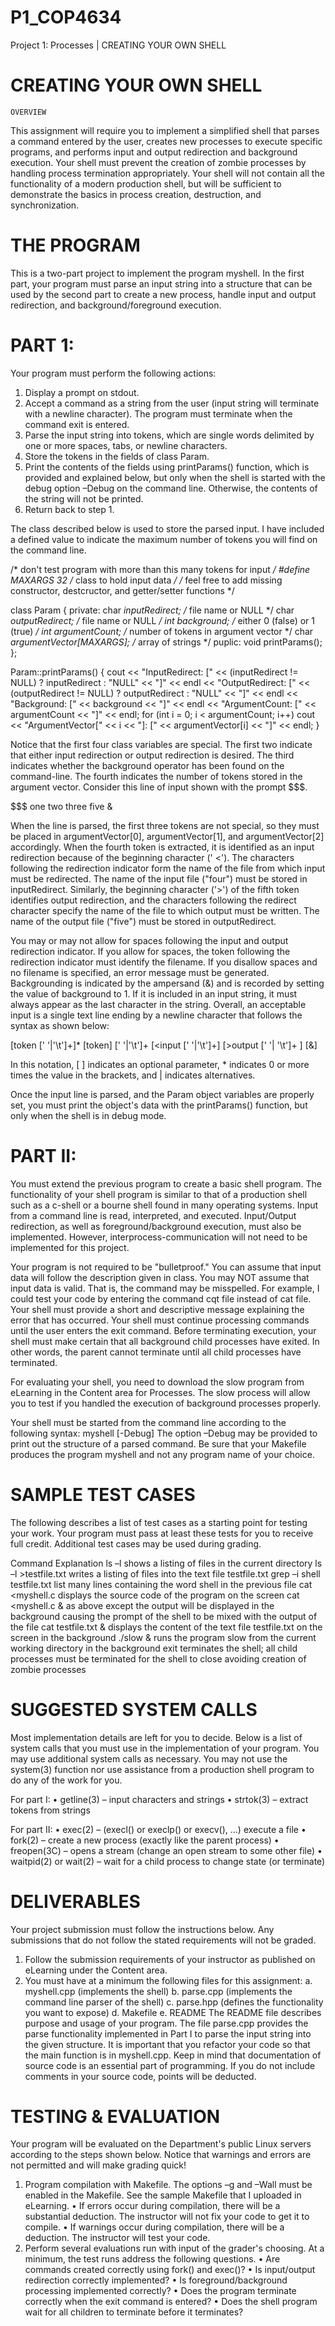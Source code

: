 # P1_COP4634
Project 1: Processes | CREATING YOUR OWN SHELL

# CREATING YOUR OWN SHELL
    OVERVIEW
This assignment will require you to implement a simplified shell that parses a command entered by the user,
creates new processes to execute specific programs, and performs input and output redirection and background
execution. Your shell must prevent the creation of zombie processes by handling process termination
appropriately. Your shell will not contain all the functionality of a modern production shell, but will be sufficient to
demonstrate the basics in process creation, destruction, and synchronization.

# THE PROGRAM
This is a two-part project to implement the program myshell. In the first part, your program must parse an input
string into a structure that can be used by the second part to create a new process, handle input and output
redirection, and background/foreground execution.

# PART 1:
Your program must perform the following actions:

1. Display a prompt on stdout.
2. Accept a command as a string from the user (input string will terminate with a newline character). The
program must terminate when the command exit is entered.
3. Parse the input string into tokens, which are single words delimited by one or more spaces, tabs, or
newline characters.
4. Store the tokens in the fields of class Param.
5. Print the contents of the fields using printParams() function, which is provided and explained below,
but only when the shell is started with the debug option –Debug on the command line. Otherwise, the
contents of the string will not be printed.
6. Return back to step 1.

The class described below is used to store the parsed input. I have included a defined value to indicate the
maximum number of tokens you will find on the command line.

/* don't test program with more than this many tokens for input */
#define MAXARGS 32
/* class to hold input data */
/* feel free to add missing constructor, destcructor, and getter/setter functions */

class Param
{
 private:
    char *inputRedirect; /* file name or NULL */
    char *outputRedirect; /* file name or NULL */
    int background; /* either 0 (false) or 1 (true) */
    int argumentCount; /* number of tokens in argument vector */
    char *argumentVector[MAXARGS]; /* array of strings */
 puplic:
    void printParams();
};

Param::printParams() {
    cout << "InputRedirect: [" <<
    (inputRedirect != NULL) ? inputRedirect : "NULL" << "]" << endl <<
    "OutputRedirect: [" <<
    (outputRedirect != NULL) ? outputRedirect : "NULL" << "]" << endl <<
    "Background: [" << background << "]" << endl <<
    "ArgumentCount: [" << argumentCount << "]" << endl;
    for (int i = 0; i < argumentCount; i++)
    cout << "ArgumentVector[" << i << "]: [" <<
    argumentVector[i] << "]" << endl;
}

Notice that the first four class variables are special. The first two indicate that either input redirection or output
redirection is desired. The third indicates whether the background operator has been found on the command-line.
The fourth indicates the number of tokens stored in the argument vector. Consider this line of input shown with
the prompt $$$.

$$$ one two three <four >five &

When the line is parsed, the first three tokens are not special, so they must be placed in argumentVector[0],
argumentVector[1], and argumentVector[2] accordingly. When the fourth token is extracted, it is
identified as an input redirection because of the beginning character (' <'). The characters following the redirection
indicator form the name of the file from which input must be redirected. The name of the input file ("four") must
be stored in inputRedirect. Similarly, the beginning character ('>') of the fifth token identifies output
redirection, and the characters following the redirect character specify the name of the file to which output must
be written. The name of the output file ("five") must be stored in outputRedirect.

You may or may not allow for spaces following the input and output redirection indicator. If you allow for spaces,
the token following the redirection indicator must identify the filename. If you disallow spaces and no filename is
specified, an error message must be generated. Backgrounding is indicated by the ampersand (&) and is recorded
by setting the value of background to 1. If it is included in an input string, it must always appear as the last
character in the string. Overall, an acceptable input is a single text line ending by a newline character that follows
the syntax as shown below:

[token [' '|'\t']+]* [token] [' '|'\t']+
 [<input [' '|'\t']+] [>output [' '| '\t']+ ] [&]

In this notation, [ ] indicates an optional parameter, * indicates 0 or more times the value in the brackets, and |
indicates alternatives.

Once the input line is parsed, and the Param object variables are properly set, you must print the object's data
with the printParams() function, but only when the shell is in debug mode.

# PART II:
You must extend the previous program to create a basic shell program. The functionality of your shell program is
similar to that of a production shell such as a c-shell or a bourne shell found in many operating systems. Input from a command line is read, interpreted, and executed. Input/Output redirection, as well as foreground/background
execution, must also be implemented. However, interprocess-communication will not need to be implemented for
this project.

Your program is not required to be "bulletproof." You can assume that input data will follow the description given
in class. You may NOT assume that input data is valid. That is, the command may be misspelled. For example, I
could test your code by entering the command cqt file instead of cat file. Your shell must provide a short and
descriptive message explaining the error that has occurred. Your shell must continue processing commands until
the user enters the exit command. Before terminating execution, your shell must make certain that all background
child processes have exited. In other words, the parent cannot terminate until all child processes have terminated.

For evaluating your shell, you need to download the slow program from eLearning in the Content area for
Processes. The slow process will allow you to test if you handled the execution of background processes properly.

Your shell must be started from the command line according to the following syntax:
myshell [-Debug]
The option –Debug may be provided to print out the structure of a parsed command. Be sure that your Makefile
produces the program myshell and not any program name of your choice.

# SAMPLE TEST CASES

The following describes a list of test cases as a starting point for testing your work. Your program must pass at least
these tests for you to receive full credit. Additional test cases may be used during grading.

Command                         Explanation
ls –l                           shows a listing of files in the current directory
ls –l >testfile.txt             writes a listing of files into the text file testfile.txt
grep –i shell testfile.txt      list many lines containing the word shell in the previous file
cat <myshell.c                  displays the source code of the program on the screen
cat <myshell.c &                as above except the output will be displayed in the background causing the prompt of the shell to be mixed with the output of the file
cat testfile.txt &              displays the content of the text file testfile.txt on the screen in the
background
./slow &                        runs the program slow from the current working directory in the background
exit                            terminates the shell; all child processes must be terminated for the shell to close avoiding creation of zombie processes

# SUGGESTED SYSTEM CALLS
Most implementation details are left for you to decide. Below is a list of system calls that you must use in the
implementation of your program. You may use additional system calls as necessary. You may not use the
system(3) function nor use assistance from a production shell program to do any of the work for you.

For part I:
• getline(3) – input characters and strings
• strtok(3) – extract tokens from strings

For part II:
• exec(2) – (execl() or execlp() or execv(), …) execute a file
• fork(2) – create a new process (exactly like the parent process)
• freopen(3C) – opens a stream (change an open stream to some other file)
• waitpid(2) or wait(2) – wait for a child process to change state (or terminate)



# DELIVERABLES
Your project submission must follow the instructions below. Any submissions that do not follow the stated
requirements will not be graded.
1. Follow the submission requirements of your instructor as published on eLearning under the Content area.
2. You must have at a minimum the following files for this assignment:
a. myshell.cpp (implements the shell)
b. parse.cpp (implements the command line parser of the shell)
c. parse.hpp (defines the functionality you want to expose)
d. Makefile
e. README
The README file describes purpose and usage of your program. The file parse.cpp provides the parse
functionality implemented in Part I to parse the input string into the given structure. It is important that you
refactor your code so that the main function is in myshell.cpp. Keep in mind that documentation of source
code is an essential part of programming. If you do not include comments in your source code, points will be
deducted.

# TESTING & EVALUATION
Your program will be evaluated on the Department's public Linux servers according to the steps shown below.
Notice that warnings and errors are not permitted and will make grading quick!

1. Program compilation with Makefile. The options –g and –Wall must be enabled in the Makefile. See the sample Makefile that I uploaded in eLearning.
    • If errors occur during compilation, there will be a substantial deduction. The instructor will not fix your code to get it to compile.
    • If warnings occur during compilation, there will be a deduction. The instructor will test your code.
2. Perform several evaluations run with input of the grader's choosing. At a minimum, the test runs address the following questions.
    • Are commands created correctly using fork() and exec()?
    • Is input/output redirection correctly implemented?
    • Is foreground/background processing implemented correctly?
    • Does the program terminate correctly when the exit command is entered?
    • Does the shell program wait for all children to terminate before it terminates?